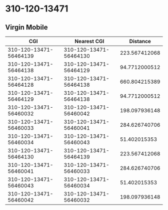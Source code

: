 # 310-120-13471
## Virgin Mobile


| CGI | Nearest CGI | Distance |
|-----|-------------|----------|
| 310-120-13471-56464139 | 310-120-13471-56464130 | 223.567412068 |
| 310-120-13471-56464138 | 310-120-13471-56464129 | 94.7712000512 |
| 310-120-13471-56464128 | 310-120-13471-56464138 | 660.804215389 |
| 310-120-13471-56464129 | 310-120-13471-56464138 | 94.7712000512 |
| 310-120-13471-56460032 | 310-120-13471-56460042 | 198.097936148 |
| 310-120-13471-56460033 | 310-120-13471-56460041 | 284.626740706 |
| 310-120-13471-56460034 | 310-120-13471-56460043 | 51.402015353 |
| 310-120-13471-56464130 | 310-120-13471-56464139 | 223.567412068 |
| 310-120-13471-56460041 | 310-120-13471-56460033 | 284.626740706 |
| 310-120-13471-56460043 | 310-120-13471-56460034 | 51.402015353 |
| 310-120-13471-56460042 | 310-120-13471-56460032 | 198.097936148 |
